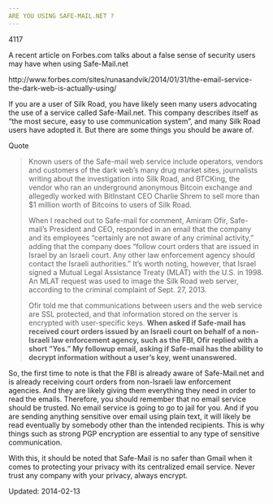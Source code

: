 ```yaml
---
ARE YOU USING SAFE-MAIL.NET ?
---
```

4117


<p>A recent article on Forbes.com talks about a false sense of security users may have when using Safe-Mail.net</p>
<p>http://www.forbes.com/sites/runasandvik/2014/01/31/the-email-service-the-dark-web-is-actually-using/</p>
<p>If you are a user of Silk Road, you have likely seen many users advocating the use of a service called Safe-Mail.net. This company describes itself as &#8220;the most secure, easy to use communication system&#8221;, and many Silk Road users have adopted it. But there are some things you should be aware of.</p>
<div>
<div>Quote</div>
</div>
<blockquote><p>Known users of the Safe-mail web service include operators, vendors and customers of the dark web’s many drug market sites, journalists writing about the investigation into Silk Road, and BTCKing, the vendor who ran an underground anonymous Bitcoin exchange and allegedly worked with BitInstant CEO Charlie Shrem to sell more than $1 million worth of Bitcoins to users of Silk Road.</p>
<p>When I reached out to Safe-mail for comment, Amiram Ofir, Safe-mail’s President and CEO, responded in an email that the company and its employees “certainly are not aware of any criminal activity,” adding that the company does “follow court orders that are issued in Israel by an Israeli court. Any other law enforcement agency should contact the Israeli authorities.” It’s worth noting, however, that Israel signed a Mutual Legal Assistance Treaty (MLAT) with the U.S. in 1998. An MLAT request was used to image the Silk Road web server, according to the criminal complaint of Sept. 27, 2013.</p>
<p>Ofir told me that communications between users and the web service are SSL protected, and that information stored on the server is encrypted with user-specific keys. <strong>When asked if Safe-mail has received court orders issued by an Israeli court on behalf of a non-Israeli law enforcement agency, such as the FBI, Ofir replied with a short “Yes.” My followup email, asking if Safe-mail has the ability to decrypt information without a user’s key, went unanswered.</strong></p></blockquote>
<p>So, the first time to note is that the FBI is already aware of Safe-Mail.net and is already receiving court orders from non-Israeli law enforcement agencies. And they are likely giving them everything they need in order to read the emails. Therefore, you should remember that no email service should be trusted. No email service is going to go to jail for you. And if you are sending anything sensitive over email using plain text, it will likely be read eventually by somebody other than the intended recipients. This is why things such as strong PGP encryption are essential to any type of sensitive communication.</p>
<p>With this, it should be noted that Safe-Mail is no safer than Gmail when it comes to protecting your privacy with its centralized email service. Never trust any company with your privacy, always encrypt.</p>

Updated: 2014-02-13

